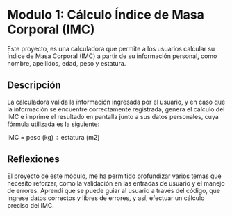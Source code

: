 # Modulo 1: Cálculo Índice de Masa Corporal (IMC)
Este proyecto, es una calculadora que permite a los usuarios calcular su Índice de Masa Corporal (IMC) a partir de su información personal, como nombre, apellidos, edad, peso y estatura.

## Descripción
La calculadora valida la información ingresada por el usuario, y en caso que la información se encuentre correctamente registrada, genera el cálculo del IMC e imprime el resultado en pantalla junto a sus datos personales, cuya fórmula utilizada es la siguiente:

IMC = peso (kg) ÷ estatura (m2)
​
## Reflexiones
El proyecto de este módulo, me ha permitido profundizar varios temas que necesito reforzar, como la validación en las entradas de usuario y el manejo de errores.  Aprendí que se puede guiar al usuario a través del código, que ingrese datos correctos y libres de errores, y así, efectuar un cálculo preciso del IMC.
